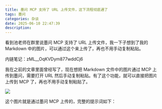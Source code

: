 ```yaml
---
title: 墨问 MCP 支持了 URL 上传文件，这下流程彻底通了
tags: 墨问
categories: 杂谈
date: 2025-06-10 22:47:39
description:
---
```


看到池老师在群里说墨问 MCP 支持了 URL 上传文件，我一下子想到了我的 Markdown 中的图片，可以通过这个来上传了，再也不用手动复制粘贴。

内链笔记：zML__OqKVDym877wddCj6

我在之前的文章里面曾经写了，现在想把 Markdown 文件中的图片通过 MCP 上传到墨问，需要打开 URL 然后手动复制粘贴。有了这个功能，就可以直接把图片上传到 MCP 了，再也不用手动复制粘贴了。

![](https://s3plus.meituan.net/v1/mss_f32142e8d47149129e9550e929704625/yzz-test-image/58f45186e96942f9a41f483f1414f6c4)  

这个图片就是通过墨问 MCP 上传的，完整的提示词如下：
